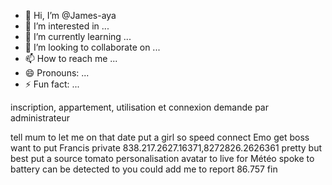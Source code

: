 - 👋 Hi, I’m @James-aya
- 👀 I’m interested in ...
- 🌱 I’m currently learning ...
- 💞️ I’m looking to collaborate on ...
- 📫 How to reach me ...
- 😄 Pronouns: ...
- ⚡ Fun fact: ...

<!---
James-aya/James-aya is a ✨ special ✨ repository because its `README.md` (this file) appears on your GitHub profile.
You can click the Preview link to take a look at your changes.take bleu vr lunette conecte blus stike pro 546 admin virouille misse hors sityemer virous paster conecter lunette  viroullage pro pack
recover source code system code 
---> inscription, appartement, utilisation et connexion demande par administrateur
tell mum to let me on that date put a girl so speed connect Emo get boss want to put Francis private 838.217.2627.16371,8272826.2626361 pretty but best put a source tomato personalisation avatar to live for Météo spoke to battery can be detected to you could add me to report 86.757 fin